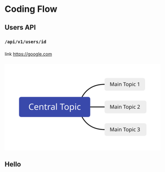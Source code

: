 # Coding Flow

## Users API

### `/api/v1/users/id`

###

link https://google.com

### ![img](api.svg)

###

## Hello
